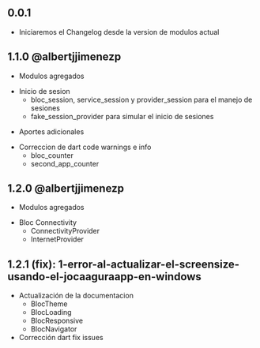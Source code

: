 ## 0.0.1

* Iniciaremos el Changelog desde la version de modulos actual

## 1.1.0 @albertjjimenezp
* Modulos agregados
- Inicio de sesion
  - bloc_session, service_session y provider_session para el manejo de sesiones
  - fake_session_provider para simular el inicio de sesiones
* Aportes adicionales
- Correccion de dart code warnings e info
  - bloc_counter
  - second_app_counter

## 1.2.0 @albertjjimenezp
* Modulos agregados
- Bloc Connectivity
  - ConnectivityProvider 
  - InternetProvider

## 1.2.1 (fix): 1-error-al-actualizar-el-screensize-usando-el-jocaaguraapp-en-windows
- Actualización de la documentacion
  - BlocTheme
  - BlocLoading
  - BlocResponsive
  - BlocNavigator
- Corrección dart fix issues
